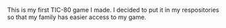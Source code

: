 This is my first TIC-80 game I made. I decided to put it in my respositories so that my family has easier access to my game.
